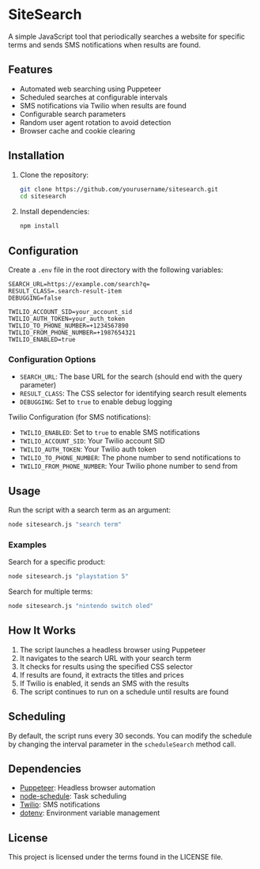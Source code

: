 # SiteSearch

A simple JavaScript tool that periodically searches a website for specific terms and sends SMS notifications when results are found.

## Features

- Automated web searching using Puppeteer
- Scheduled searches at configurable intervals
- SMS notifications via Twilio when results are found
- Configurable search parameters
- Random user agent rotation to avoid detection
- Browser cache and cookie clearing

## Installation

1. Clone the repository:
   ```bash
   git clone https://github.com/yourusername/sitesearch.git
   cd sitesearch
   ```

2. Install dependencies:
   ```bash
   npm install
   ```

## Configuration

Create a `.env` file in the root directory with the following variables:

```
SEARCH_URL=https://example.com/search?q=
RESULT_CLASS=.search-result-item
DEBUGGING=false

TWILIO_ACCOUNT_SID=your_account_sid
TWILIO_AUTH_TOKEN=your_auth_token
TWILIO_TO_PHONE_NUMBER=+1234567890
TWILIO_FROM_PHONE_NUMBER=+1987654321
TWILIO_ENABLED=true
```

### Configuration Options

- `SEARCH_URL`: The base URL for the search (should end with the query parameter)
- `RESULT_CLASS`: The CSS selector for identifying search result elements
- `DEBUGGING`: Set to `true` to enable debug logging

Twilio Configuration (for SMS notifications):
- `TWILIO_ENABLED`: Set to `true` to enable SMS notifications
- `TWILIO_ACCOUNT_SID`: Your Twilio account SID
- `TWILIO_AUTH_TOKEN`: Your Twilio auth token
- `TWILIO_TO_PHONE_NUMBER`: The phone number to send notifications to
- `TWILIO_FROM_PHONE_NUMBER`: Your Twilio phone number to send from

## Usage

Run the script with a search term as an argument:

```bash
node sitesearch.js "search term"
```

### Examples

Search for a specific product:
```bash
node sitesearch.js "playstation 5"
```

Search for multiple terms:
```bash
node sitesearch.js "nintendo switch oled"
```

## How It Works

1. The script launches a headless browser using Puppeteer
2. It navigates to the search URL with your search term
3. It checks for results using the specified CSS selector
4. If results are found, it extracts the titles and prices
5. If Twilio is enabled, it sends an SMS with the results
6. The script continues to run on a schedule until results are found

## Scheduling

By default, the script runs every 30 seconds. You can modify the schedule by changing the interval parameter in the `scheduleSearch` method call.

## Dependencies

- [Puppeteer](https://github.com/puppeteer/puppeteer): Headless browser automation
- [node-schedule](https://github.com/node-schedule/node-schedule): Task scheduling
- [Twilio](https://github.com/twilio/twilio-node): SMS notifications
- [dotenv](https://github.com/motdotla/dotenv): Environment variable management

## License

This project is licensed under the terms found in the LICENSE file.
